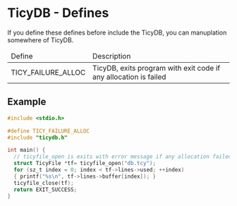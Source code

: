 # TicyDB - Defines

If you define these defines before include the TicyDB, you can manuplation somewhere of TicyDB.

<table>
  <thead>
    <tr>
      <td>Define</td>
      <td>Description</td>
    </tr>
  </thead>
  <tbody>
    <tr>
      <td>TICY_FAILURE_ALLOC</td>
      <td>TicyDB, exits program with exit code if any allocation is failed</td>
    </tr>
  </tbody>
</table>

## Example
```c
#include <stdio.h>

#define TICY_FAILURE_ALLOC
#include "ticydb.h"

int main() {
  // ticyfile_open is exits with error message if any allocation failed
  struct TicyFile *tf= ticyfile_open("db.tcy");
  for (sz_t index = 0; index < tf->lines->used; ++index)
  { printf("%s\n", tf->lines->buffer[index]); }
  ticyfile_close(tf);
  return EXIT_SUCCESS;
}
```
